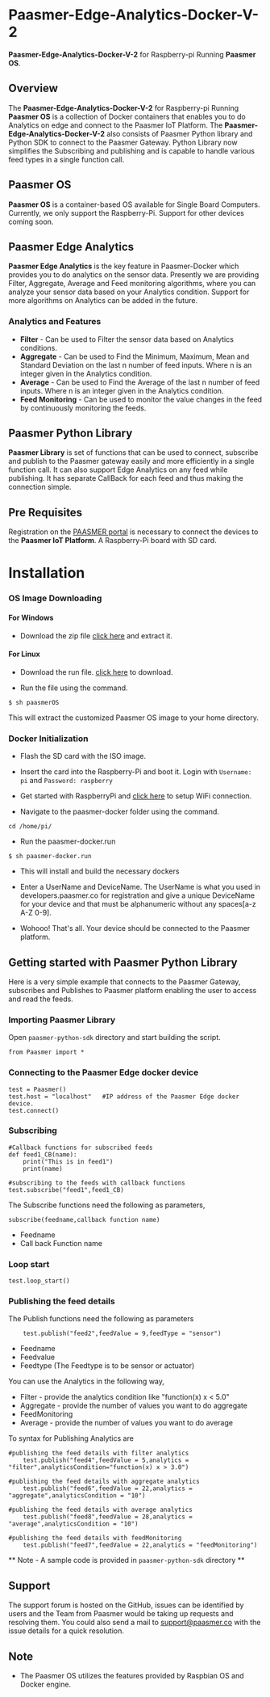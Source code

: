 # Paasmer-Edge-Analytics-Docker-V-2
**Paasmer-Edge-Analytics-Docker-V-2** for Raspberry-pi Running **Paasmer OS**.

## Overview

The **Paasmer-Edge-Analytics-Docker-V-2** for Raspberry-pi Running **Paasmer OS** is a collection of Docker containers that enables you to do Analytics on edge and connect to the Paasmer IoT Platform. The **Paasmer-Edge-Analytics-Docker-V-2** also consists of Paasmer Python library and Python SDK to connect to the Paasmer Gateway. Python Library now simplifies the Subscribing and publishing and is capable to handle various feed types in a single function call. 

## Paasmer OS
**Paasmer OS** is a container-based OS available for Single Board Computers. Currently, we only support the Raspberry-Pi. Support for other devices coming soon.

## Paasmer Edge Analytics 
**Paasmer Edge Analytics** is the key feature in Paasmer-Docker which provides you to do analytics on the sensor data. Presently we are providing Filter, Aggregate, Average and Feed monitoring algorithms, where you can analyze your sensor data based on your Analytics condition. Support for more algorithms on Analytics can be added in the future.

### Analytics and Features
* **Filter** - Can be used to Filter the sensor data based on Analytics conditions.
* **Aggregate** - Can be used to Find the Minimum, Maximum, Mean and Standard Deviation on the last n number of feed inputs. Where n is an integer given in the Analytics condition. 
* **Average** - Can be used to Find the Average of the last n number of feed inputs. Where n is an integer given in the Analytics condition.
* **Feed Monitoring** - Can be used to monitor the value changes in the feed by continuously monitoring the feeds. 

## Paasmer Python Library
**Paasmer Library** is set of functions that can be used to connect, subscribe and publish to the Paasmer gateway easily and more efficiently in a single function call. It can also support Edge Analytics on any feed while publishing. It has separate CallBack for each feed and thus making the connection simple.


## Pre Requisites
Registration on the [PAASMER portal](http://developers.paasmer.co) is necessary to connect the devices to the **Paasmer IoT Platform**. A Raspberry-Pi board with SD card.


# Installation

### OS Image Downloading

#### For Windows
* Download the zip file [click here](https://github.com/PaasmerIoT/Paasmer-Edge-Analytics-Docker-V-2/releases/download/1.0/paasmerOS.zip) and extract it.

#### For Linux
* Download the run file. [click here](https://github.com/PaasmerIoT/Paasmer-Edge-Analytics-Docker-V-2/releases/download/1.0/paasmerOS) to download.

* Run the file using the command.
```
$ sh paasmerOS
```
This will extract the customized Paasmer OS image to your home directory.

### Docker Initialization

* Flash the SD card with the ISO image.

* Insert the card into the Raspberry-Pi and boot it. Login with `Username: pi` and `Password: raspberry`

* Get started with RaspberryPi and [click here](https://thepihut.com/blogs/raspberry-pi-tutorials/83502916-how-to-setup-wifi-on-raspbian-jessie-lite) to setup WiFi connection.

* Navigate to the paasmer-docker folder using the command.
```
cd /home/pi/
```

* Run the paasmer-docker.run
```
$ sh paasmer-docker.run
```
* This will install and build the necessary dockers
* Enter a UserName and DeviceName. The UserName is what you used in developers.paasmer.co for registration and give a unique DeviceName for your device and that must be alphanumeric without any spaces[a-z A-Z 0-9].

* Wohooo! That's all. Your device should be connected to the Paasmer platform.

## Getting started with Paasmer Python Library
Here is a very simple example that connects to the Paasmer Gateway, subscribes and Publishes to Paasmer platform enabling the user to access and read the feeds.

### Importing Paasmer Library
Open `paasmer-python-sdk` directory and start building the script.

```
from Paasmer import *
```
### Connecting to the Paasmer Edge docker device
```
test = Paasmer()
test.host = "localhost"   #IP address of the Paasmer Edge docker device.
test.connect()
```

### Subscribing 
```
#Callback functions for subscribed feeds
def feed1_CB(name):
    print("This is in feed1")
    print(name)

#subscribing to the feeds with callback functions
test.subscribe("feed1",feed1_CB)

```
The Subscribe functions need the following as parameters,
```
subscribe(feedname,callback function name)
```
- Feedname
- Call back Function name 

### Loop start
```
test.loop_start()
```

### Publishing the feed details 
The Publish functions need the following as parameters

```
    test.publish("feed2",feedValue = 9,feedType = "sensor")

```

- Feedname
- Feedvalue
- Feedtype (The Feedtype is to be sensor or actuator)


You can use the Analytics in the following way,
- Filter - provide the analytics condition like "function(x) x < 5.0"
- Aggregate - provide the number of values you want to do aggregate
- FeedMonitoring
- Average - provide the number of values you want to do average

To syntax for Publishing Analytics are


```
#publishing the feed details with filter analytics 
    test.publish("feed4",feedValue = 5,analytics = "filter",analyticsCondition="function(x) x > 3.0")

#publishing the feed details with aggregate analytics
    test.publish("feed6",feedValue = 22,analytics = "aggregate",analyticsCondition = "10")

#publishing the feed details with average analytics
    test.publish("feed8",feedValue = 28,analytics = "average",analyticsCondition = "10")

#publishing the feed details with feedMonitoring
    test.publish("feed7",feedValue = 22,analytics = "feedMonitoring")
```

** Note - A sample code is provided in `paasmer-python-sdk` directory **

## Support

The support forum is hosted on the GitHub, issues can be identified by users and the Team from Paasmer would be taking up requests and resolving them. You could also send a mail to support@paasmer.co with the issue details for a quick resolution.

## Note

* The Paasmer OS utilizes the features provided by Raspbian OS and Docker engine.


